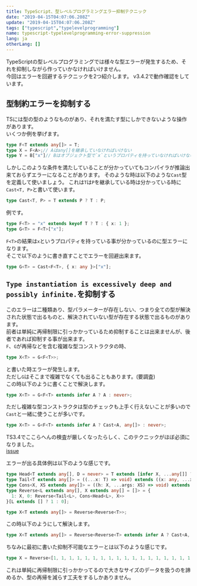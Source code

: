 ```yaml
---
title: TypeScript、型レベルプログラミングエラー抑制テクニック
date: "2019-04-15T04:07:06.208Z"
update: "2019-04-15T04:07:06.208Z"
tags: ["typescript","typelevelprogramming"]
name: typescript-typelevelprogramming-error-suppression
lang: ja
otherLang: []
---
```


TypeScriptの型レベルプログラミングでは様々な型エラーが発生するため、それを抑制しながら作っていかなければいけません。  
今回はエラーを回避するテクニックを2つ紹介します。
v3.4.2で動作確認をしています。


## 型制約エラーを抑制する
TSには型の型のようなものがあり、それを満たす型にしかできないような操作があります。  
いくつか例を挙げます。

```ts
type F<T extends any[]> = T;
type X = F<A>;// Aはany[]を継承していなければいけない
type Y = B["x"]// Bはオブジェクト型で`x`というプロパティを持っていなければいけない
```

しかしこのような条件を満たしていることが分かっていてもコンパイラが推論出来ておらずエラーになることがあります。
そのような時は以下のような`Cast`型を定義して使いましょう。
これは`T`は`P`を継承している時は分かっている時に`Cast<T, P>`と書いて使います。

```ts
type Cast<T, P> = T extends P ? T : P;
```

例です。

```ts
type F<T> = "x" extends keyof T ? T : { x: 1 };
type G<T> = F<T>["x"];
```

`F<T>`の結果は`x`というプロパティを持っている事が分かっているのに型エラーになります。  
そこで以下のように書き直すことでエラーを回避出来ます。  


```ts
type G<T> = Cast<F<T>, { x: any }>["x"];
```

## `Type instantiation is excessively deep and possibly infinite.`を抑制する
このエラーは二種類あり、型パラメーターが存在しない、つまり全ての型が解決された状態で出るものと、解決されていない型が存在する状態で出るものがあります。  
前者は単純に再帰制限に引っかかっているため抑制することは出来ませんが、後者であれば抑制する事が出来ます。  
`F`、`G`が再帰などを含む複雑な型コンストラクタの時、

```ts
type X<T> = G<F<T>>;
```

と書いた時エラーが発生します。  
ただし`G`はそこまで複雑でなくても出ることもあります。(要調査)  
この時以下のように書くことで解決します。

```ts
type X<T> = G<F<T> extends infer A ? A : never>;
```

ただし複雑な型コンストラクタは型のチェックも上手く行えないことが多いので`Cast`と一緒に使うことが多いです。

```ts
type X<T> = G<F<T> extends infer A ? Cast<A, any[]> : never>;
```

TS3.4でここらへんの検査が厳しくなったらしく、このテクニックがほぼ必須になりました。  
[issue](https://github.com/Microsoft/TypeScript/issues/30188)

エラーが出る具体例は以下のような感じです。

```ts
type Head<T extends any[], D = never> = T extends [infer X, ...any[]] ? X : D;
type Tail<T extends any[]> = ((...x: T) => void) extends ((x: any, ...xs: infer XS) => void) ? XS : never
type Cons<X, XS extends any[]> = ((h: X, ...args: XS) => void) extends ((...args: infer R) => void) ? R : [];
type Reverse<L extends any[], X extends any[] = []> = {
  1: X, 0: Reverse<Tail<L>, Cons<Head<L>, X>>
}[L extends [] ? 1 : 0];

type X<T extends any[]> = Reverse<Reverse<T>>;
```

この時以下のようにして解決します。

```ts
type X<T extends any[]> = Reverse<Reverse<T> extends infer A ? Cast<A, any[]> : never>;
```

ちなみに最初に書いた抑制不可能なエラーとは以下のような感じです。

```ts
type X = Reverse<[1, 1, 1, 1, 1, 1, 1, 1, 1, 1, 1, 1, 1, 1, 1, 1, 1, 1, 1, 1, 1, 1, 1, 1, 1, 1, 1, 1, 1, 1, 1, 1, 1, 1, 1, 1, 1, 1, 1, 1, 1, 1, 1, 1]>;
```

これは単純に再帰制限に引っかかってるので大きなサイズのデータを扱うのを諦めるか、型の再帰を減らす工夫をするしかありません。  